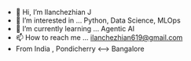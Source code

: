 - 👋 Hi, I’m Ilanchezhian J
- 👀 I’m interested in ... Python, Data Science, MLOps
- 🌱 I’m currently learning ... Agentic AI
- 📫 How to reach me ... ilanchezhian619@gmail.com
- From India , Pondicherry <--> Bangalore

<!---
ilanj/ilanj is a ✨ special ✨ repository because its `README.md` (this file) appears on your GitHub profile.
You can click the Preview link to take a look at your changes.
--->
